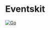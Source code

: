 # Eventskit
[![Go](https://github.com/walletera/eventskit/actions/workflows/go.yml/badge.svg)](https://github.com/walletera/eventskit/actions/workflows/go.yml)
